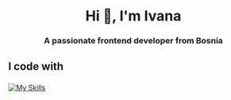 <h1 align="center">Hi 👋, I'm Ivana</h1>
<h3 align="center">A passionate frontend developer from Bosnia</h3>

###

<h2 align="left">I code with</h2>

###

[![My Skills](https://skillicons.dev/icons?i=html,css,js,react,nextjs,tailwind)](https://skillicons.dev)

